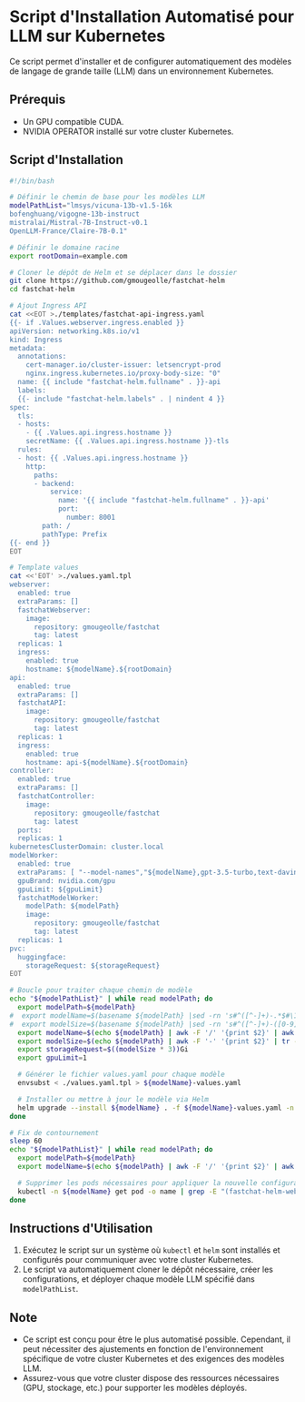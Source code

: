 # Script d'Installation Automatisé pour LLM sur Kubernetes

Ce script permet d'installer et de configurer automatiquement des modèles de langage de grande taille (LLM) dans un environnement Kubernetes.

## Prérequis

- Un GPU compatible CUDA.
- NVIDIA OPERATOR installé sur votre cluster Kubernetes.

## Script d'Installation

```bash
#!/bin/bash

# Définir le chemin de base pour les modèles LLM
modelPathList="lmsys/vicuna-13b-v1.5-16k
bofenghuang/vigogne-13b-instruct
mistralai/Mistral-7B-Instruct-v0.1
OpenLLM-France/Claire-7B-0.1"

# Définir le domaine racine
export rootDomain=example.com

# Cloner le dépôt de Helm et se déplacer dans le dossier
git clone https://github.com/gmougeolle/fastchat-helm
cd fastchat-helm

# Ajout Ingress API
cat <<EOT >./templates/fastchat-api-ingress.yaml
{{- if .Values.webserver.ingress.enabled }}
apiVersion: networking.k8s.io/v1
kind: Ingress
metadata:
  annotations:
    cert-manager.io/cluster-issuer: letsencrypt-prod
    nginx.ingress.kubernetes.io/proxy-body-size: "0"
  name: {{ include "fastchat-helm.fullname" . }}-api
  labels:
  {{- include "fastchat-helm.labels" . | nindent 4 }}
spec:
  tls:
  - hosts:
    - {{ .Values.api.ingress.hostname }}
    secretName: {{ .Values.api.ingress.hostname }}-tls
  rules:
  - host: {{ .Values.api.ingress.hostname }}
    http:
      paths:
      - backend:
          service:
            name: '{{ include "fastchat-helm.fullname" . }}-api'
            port:
              number: 8001
        path: /
        pathType: Prefix
{{- end }}
EOT

# Template values
cat <<'EOT' >./values.yaml.tpl
webserver:
  enabled: true
  extraParams: []
  fastchatWebserver:
    image:
      repository: gmougeolle/fastchat
      tag: latest
  replicas: 1
  ingress:
    enabled: true
    hostname: ${modelName}.${rootDomain}
api:
  enabled: true
  extraParams: []
  fastchatAPI:
    image:
      repository: gmougeolle/fastchat
      tag: latest
  replicas: 1
  ingress:
    enabled: true
    hostname: api-${modelName}.${rootDomain}
controller:
  enabled: true
  extraParams: []
  fastchatController:
    image:
      repository: gmougeolle/fastchat
      tag: latest
  ports:
  replicas: 1
kubernetesClusterDomain: cluster.local
modelWorker:
  enabled: true
  extraParams: [ "--model-names","${modelName},gpt-3.5-turbo,text-davinci-003,text-embedding-ada-002" ]
  gpuBrand: nvidia.com/gpu
  gpuLimit: ${gpuLimit}
  fastchatModelWorker:
    modelPath: ${modelPath}
    image:
      repository: gmougeolle/fastchat
      tag: latest
  replicas: 1
pvc:
  huggingface:
    storageRequest: ${storageRequest}
EOT

# Boucle pour traiter chaque chemin de modèle
echo "${modelPathList}" | while read modelPath; do
  export modelPath=${modelPath}
#  export modelName=$(basename ${modelPath} |sed -rn 's#^([^-]+)-.*$#\1#p' |tr '[:upper:]' '[:lower:]' )
#  export modelSize=$(basename ${modelPath} |sed -rn 's#^([^-]+)-([0-9]+)[bB].*$#\2#p' )
  export modelName=$(echo ${modelPath} | awk -F '/' '{print $2}' | awk -F '-' '{print $1}' | tr '[:upper:]' '[:lower:]')
  export modelSize=$(echo ${modelPath} | awk -F '-' '{print $2}' | tr -dc '0-9')
  export storageRequest=$((modelSize * 3))Gi
  export gpuLimit=1

  # Générer le fichier values.yaml pour chaque modèle
  envsubst < ./values.yaml.tpl > ${modelName}-values.yaml

  # Installer ou mettre à jour le modèle via Helm
  helm upgrade --install ${modelName} . -f ${modelName}-values.yaml -n ${modelName} --create-namespace
done

# Fix de contournement
sleep 60
echo "${modelPathList}" | while read modelPath; do
  export modelPath=${modelPath}
  export modelName=$(echo ${modelPath} | awk -F '/' '{print $2}' | awk -F '-' '{print $1}' | tr '[:upper:]' '[:lower:]')

  # Supprimer les pods nécessaires pour appliquer la nouvelle configuration
  kubectl -n ${modelName} get pod -o name | grep -E "(fastchat-helm-web-server|fastchat-api)" | xargs kubectl -n ${modelName} delete
done
```

## Instructions d'Utilisation

1. Exécutez le script sur un système où `kubectl` et `helm` sont installés et configurés pour communiquer avec votre cluster Kubernetes.
2. Le script va automatiquement cloner le dépôt nécessaire, créer les configurations, et déployer chaque modèle LLM spécifié dans `modelPathList`.

## Note

- Ce script est conçu pour être le plus automatisé possible. Cependant, il peut nécessiter des ajustements en fonction de l'environnement spécifique de votre cluster Kubernetes et des exigences des modèles LLM.
- Assurez-vous que votre cluster dispose des ressources nécessaires (GPU, stockage, etc.) pour supporter les modèles déployés.
